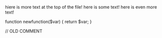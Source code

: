 hiere is more text at the top of the file!
here is some text!
here is even more text!

function newfunction($var) {
	return $var;
}

// OLD COMMENT
